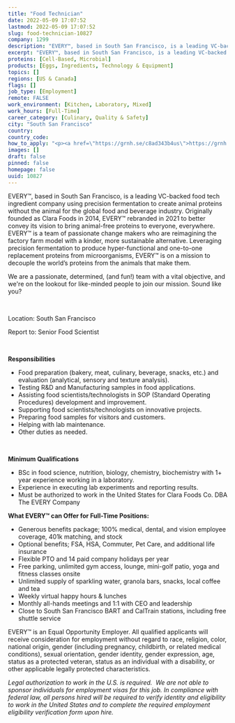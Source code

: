 ```yaml
---
title: "Food Technician"
date: 2022-05-09 17:07:52
lastmod: 2022-05-09 17:07:52
slug: food-technician-10827
company: 1299
description: "EVERY™, based in South San Francisco, is a leading VC-backed food tech ingredient company using precision fermentation to create animal proteins without the animal for the global food and beverage industry. Originally founded as Clara Foods in 2014, EVERY™ rebranded in 2021 to better convey its vision to bring animal-free proteins to everyone, everywhere. EVERY™ is a team of passionate change makers who are reimagining the factory farm model with a kinder, more sustainable alternative."
excerpt: "EVERY™, based in South San Francisco, is a leading VC-backed food tech ingredient company using precision fermentation to create animal proteins without the animal for the global food and beverage industry. Originally founded as Clara Foods in 2014, EVERY™ rebranded in 2021 to better convey its vision to bring animal-free proteins to everyone, everywhere. EVERY™ is a team of passionate change makers who are reimagining the factory farm model with a kinder, more sustainable alternative."
proteins: [Cell-Based, Microbial]
products: [Eggs, Ingredients, Technology & Equipment]
topics: []
regions: [US & Canada]
flags: []
job_type: [Employment]
remote: FALSE
work_environment: [Kitchen, Laboratory, Mixed]
work_hours: [Full-Time]
career_category: [Culinary, Quality & Safety]
city: "South San Francisco"
country: 
country_code: 
how_to_apply: "<p><a href=\"https://grnh.se/c8ad343b4us\">https://grnh.se/c8ad343b4us</a></p>"
images: []
draft: false
pinned: false
homepage: false
uuid: 10827
---
```

<p>EVERY™, based in South San Francisco, is a leading VC-backed food tech ingredient company using precision fermentation to create animal proteins without the animal for the global food and beverage industry. Originally founded as Clara Foods in 2014, EVERY™ rebranded in 2021 to better convey its vision to bring animal-free proteins to everyone, everywhere. EVERY™ is a team of passionate change makers who are reimagining the factory farm model with a kinder, more sustainable alternative. Leveraging precision fermentation to produce hyper-functional and one-to-one replacement proteins from microorganisms, EVERY™ is on a mission to decouple the world’s proteins from the animals that make them.</p>
<p>We are a passionate, determined, (and fun!) team with a vital objective, and we're on the lookout for like-minded people to join our mission. Sound like you?</p>
<p> </p>
<p>Location: South San Francisco</p>
<p>Report to: Senior Food Scientist</p>
<p><strong> </strong></p>
<p><strong>Responsibilities</strong></p>
<ul>
<li>Food preparation (bakery, meat, culinary, beverage, snacks, etc.) and evaluation (analytical, sensory and texture analysis).</li>
<li>Testing R&D and Manufacturing samples in food applications.</li>
<li>Assisting food scientists/technologists in SOP (Standard Operating Procedures) development and improvement.</li>
<li>Supporting food scientists/technologists on innovative projects.</li>
<li>Preparing food samples for visitors and customers.</li>
<li>Helping with lab maintenance.</li>
<li>Other duties as needed.</li>
</ul>
<p> </p>
<p><strong>Minimum Qualifications</strong></p>
<ul>
<li>BSc in food science, nutrition, biology, chemistry, biochemistry with 1+ year experience working in a laboratory.</li>
<li>Experience in executing lab experiments and reporting results. </li>
<li>Must be authorized to work in the United States for Clara Foods Co. DBA The EVERY Company </li>
</ul>
<p><strong>What EVERY™ can Offer for Full-Time Positions:</strong></p>
<ul>
<li>Generous benefits package; 100% medical, dental, and vision employee coverage, 401k matching, and stock</li>
<li>Optional benefits; FSA, HSA, Commuter, Pet Care, and additional life insurance</li>
<li>Flexible PTO and 14 paid company holidays per year</li>
<li>Free parking, unlimited gym access, lounge, mini-golf patio, yoga and fitness classes onsite</li>
<li>Unlimited supply of sparkling water, granola bars, snacks, local coffee and tea</li>
<li>Weekly virtual happy hours & lunches</li>
<li>Monthly all-hands meetings and 1:1 with CEO and leadership</li>
<li>Close to South San Francisco BART and CalTrain stations, including free shuttle service</li>
</ul>
<p>EVERY™ is an Equal Opportunity Employer. All qualified applicants will receive consideration for employment without regard to race, religion, color, national origin, gender (including pregnancy, childbirth, or related medical conditions), sexual orientation, gender identity, gender expression, age, status as a protected veteran, status as an individual with a disability, or other applicable legally protected characteristics.</p>
<p><em>Legal authorization to work in the U.S. is required.  We are not able to sponsor individuals for employment visas for this job. </em><em>In compliance with federal law, all persons hired will be required to verify identity and eligibility to work in the United States and to complete the required employment eligibility verification form upon hire.</em></p>
